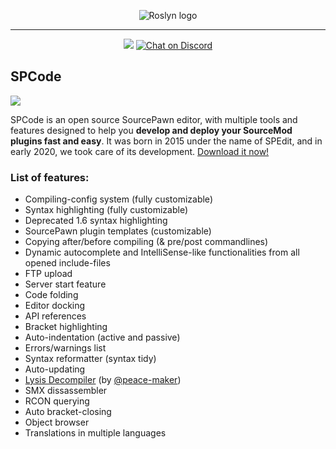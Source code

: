 <p align="center">
<img src="https://user-images.githubusercontent.com/20617661/135019003-62f544c4-9278-47a0-bfdd-f0eae5895ab9.png" alt="Roslyn logo">
</p>

<hr/>

<p align="center">
 <img src="https://github.com/SPCodeOrg/SPCode/actions/workflows/compile.yaml/badge.svg">
 <a href="https://discord.com/invite/Uf6hMqnkY4"><img src="https://discordapp.com/api/guilds/810629824884375582/widget.png" alt="Chat on Discord" style="max-width:100%;"></a> 
<p>

<h2>SPCode</h2>

<img src="https://user-images.githubusercontent.com/20617661/135123265-98b3a7bf-606e-4cee-9839-810295f936cf.png">

SPCode is an open source SourcePawn editor, with multiple tools and features designed to help you <b>develop and deploy your SourceMod plugins fast and easy</b>.
It was born in 2015 under the name of SPEdit, and in early 2020, we took care of its development. <a href="https://github.com/SPCodeOrg/SPCode/releases/latest">Download it now!</a>

### List of features:
* Compiling-config system (fully customizable)
* Syntax highlighting (fully customizable)
* Deprecated 1.6 syntax highlighting
* SourcePawn plugin templates (customizable)
* Copying after/before compiling (& pre/post commandlines)
* Dynamic autocomplete and IntelliSense-like functionalities from all opened include-files
* FTP upload
* Server start feature
* Code folding
* Editor docking
* API references
* Bracket highlighting
* Auto-indentation (active and passive)
* Errors/warnings list
* Syntax reformatter (syntax tidy)
* Auto-updating
* [Lysis Decompiler](https://github.com/peace-maker/lysis-java) (by [@peace-maker](https://github.com/peace-maker))
* SMX dissassembler
* RCON querying
* Auto bracket-closing
* Object browser
* Translations in multiple languages
